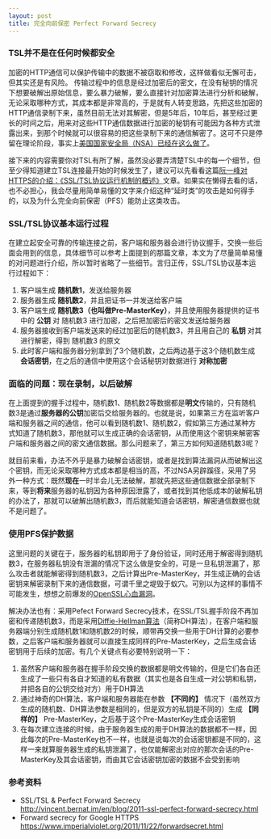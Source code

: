```yaml
---
layout: post
title: 完全向前保密 Perfect Forward Secrecy
---
```


### TSL并不是在任何时候都安全

加密的HTTP通信可以保护传输中的数据不被窃取和修改，这样做看似无懈可击，但其实还是有风险。
传输过程中的信息是经过加密后的密文，在没有秘钥的情况下想要破解出原始信息，要么暴力破解，要么直接针对加密算法进行分析和破解，无论采取哪种方式，其成本都是非常高的，于是就有人转变思路，先把这些加密的HTTP通信录制下来，虽然目前无法对其解密，但是5年后，10年后，甚至经过更长的时间之后，用来对这些HTTP通信数据进行加密的秘钥有可能因为各种方式泄露出来，到那个时候就可以很容易的把这些录制下来的通信解密了。这可不只是停留在理论阶段，事实上[美国国家安全局（NSA）已经在这么做了]。

接下来的内容需要你对TSL有所了解，虽然没必要弄清楚TSL中的每一个细节，但至少得知道建立TSL连接最开始的时候发生了，建议可以先看看这篇[阮一峰对HTTPS的介绍：《SSL/TSL协议运行机制的概述》]文章。如果实在懒得去看的话，也不必担心，我会尽量用简单易懂的文字来介绍这种“延时类”的攻击是如何得手的，以及为什么完全向前保密（PFS）能防止这类攻击。

### SSL/TSL协议基本运行过程
在建立起安全可靠的传输连接之前，客户端和服务器会进行协议握手，交换一些后面会用到的信息，具体细节可以参考上面提到的那篇文章，本文为了尽量简单易懂的对问题进行介绍，所以暂时省略了一些细节。言归正传，SSL/TSL协议基本运行过程如下：

1. 客户端生成 **随机数1**，发送给服务器
2. 服务器生成 **随机数2**，并且把证书一并发送给客户端
3. 客户端生成 **随机数3（也叫做Pre-MasterKey）**，并且使用服务器提供的证书中的 **公钥** 对 随机数3 进行加密，之后把加密后的密文发送给服务器
4. 服务器接收到客户端发送来的经过加密后的随机数3，并且用自己的 **私钥** 对其进行解密，得到 随机数3 的原文
5. 此时客户端和服务器分别拿到了3个随机数，之后两边基于这3个随机数生成 **会话密钥**，在之后的通信中使用这个会话秘钥对数据进行 **对称加密**

### 面临的问题：现在录制，以后破解
在上面提到的握手过程中，随机数1、随机数2等数据都是**明文**传输的，只有随机数3是通过**服务器的公钥**加密后交给服务器的。也就是说，如果第三方在监听客户端和服务器之间的通信，他可以看到随机数1、随机数2，假如第三方通过某种方式知道了随机数3，那他就可以生成正确的会话密钥，从而使用这个密钥来解密客户端和服务器之间的密文通信数据。那么问题来了，第三方如何知道随机数3呢？

就目前来看，办法不外乎是暴力破解会话密钥，或者是找到算法漏洞从而破解出这个密钥，而无论采取哪种方式成本都是相当的高，不过NSA另辟蹊径，采用了另外一种方式：既然**现在**一时半会儿无法破解，那就先把这些通信数据全部录制下来，等到**将来**服务器的私钥因为各种原因泄露了，或者找到其他低成本的破解私钥的办法了，那就可以破解出随机数3，而后就能知道会话密钥，解密通信数据也就不是问题了。

### 使用PFS保护数据
这里问题的关键在于，服务器的私钥即用于了身份验证，同时还用于解密得到随机数3，在服务器私钥没有泄漏的情况下这么做是安全的，可是一旦私钥泄漏了，那么攻击者就能解密得到随机数3，之后计算出Pre-MasterKey，并生成正确的会话密钥来解密录制下来的通信数据，可谓千里之堤毁于蚁穴。可别以为这样的事情不可能发生，想想之前爆发的[OpenSSL心血漏洞]。

解决办法也有：采用Pefect Forward Secrecy技术，在SSL/TSL握手阶段不再加密和传递随机数3，而是采用[Diffie-Hellman算法]（简称DH算法），在客户端和服务器端分别生成随机数1和随机数2的时候，顺带再交换一些用于DH计算的必要参数，之后客户端和服务器就可以直接生成同样的Pre-MasterKey，之后生成会话密钥用于后续的加密。有几个关键点有必要特别说明一下：

1. 虽然客户端和服务器在握手阶段交换的数据都是明文传输的，但是它们各自还生成了一些只有各自才知道的私有数据（其实也是各自生成一对公钥和私钥，并把各自的公钥交给对方）用于DH算法
2. 通过神奇的DH算法，客户端和服务器能在参数 **【不同的】** 情况下（虽然双方生成的随机数、DH算法参数是相同的，但是双方的私钥是不同的）生成 **【同样的】** Pre-MasterKey，之后基于这个Pre-MasterKey生成会话密钥
3. 在每次建立连接的时候，由于服务器生成的用于DH算法的数据都不一样，因此每次的Pre-MasterKey也不一样，也就是说每次的会话密钥都是不同的，这样一来就算服务器生成的私钥泄漏了，也仅能解密出对应的那次会话的Pre-MasterKey及其会话密钥，而由其它会话密钥加密的数据不会受到影响


### 参考资料
- SSL/TSL & Perfect Forward Secrecy http://vincent.bernat.im/en/blog/2011-ssl-perfect-forward-secrecy.html
- Forward secrecy for Google HTTPS https://www.imperialviolet.org/2011/11/22/forwardsecret.html

[美国国家安全局（NSA）已经在这么做了]: http://forbes.com/sites/andygreenberg/2013/06/20/leaked-nsa-doc-says-it-can-collect-and-keep-your-encrypted-data-as-long-as-it-takes-to-crack-it/
[阮一峰对HTTPS的介绍：《SSL/TSL协议运行机制的概述》]:http://www.ruanyifeng.com/blog/2014/02/ssl_TSL.html
[Diffie-Hellman算法]:http://baike.baidu.com/view/551692.htm
[OpenSSL心血漏洞]: https://en.wikipedia.org/wiki/Heartbleed